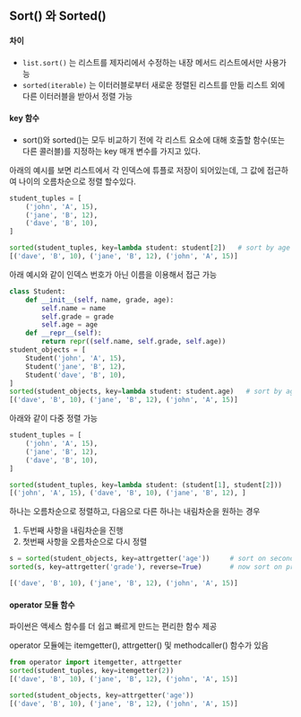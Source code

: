 ## Sort() 와 Sorted()

#### 차이

* `list.sort()` 는 리스트를 제자리에서 수정하는 내장 메서드
  리스트에서만 사용가능
* `sorted(iterable)` 는 이터러블로부터 새로운 정렬된 리스트를 만듦
  리스트 외에 다른 이터러블을 받아서 정렬 가능



#### key 함수

* sort()와 sorted()는 모두 비교하기 전에 각 리스트 요소에 대해 호출할 함수(또는 다른 콜러블)를 지정하는 key 매개 변수를 가지고 있다.

아래의 예시를 보면 리스트에서 각 인덱스에 튜플로 저장이 되어있는데, 그 값에 접근하여 나이의 오름차순으로 정렬 할수있다.

```python
student_tuples = [
    ('john', 'A', 15),
    ('jane', 'B', 12),
    ('dave', 'B', 10),
]

sorted(student_tuples, key=lambda student: student[2])   # sort by age
[('dave', 'B', 10), ('jane', 'B', 12), ('john', 'A', 15)]
```



아래 예시와 같이 인덱스 번호가 아닌 이름을 이용해서 접근 가능

```python
class Student:
    def __init__(self, name, grade, age):
        self.name = name
        self.grade = grade
        self.age = age
    def __repr__(self):
        return repr((self.name, self.grade, self.age))
student_objects = [
    Student('john', 'A', 15),
    Student('jane', 'B', 12),
    Student('dave', 'B', 10),
]
sorted(student_objects, key=lambda student: student.age)   # sort by age
[('dave', 'B', 10), ('jane', 'B', 12), ('john', 'A', 15)]
```



아래와 같이 다중 정렬 가능

```python
student_tuples = [
    ('john', 'A', 15),
    ('jane', 'B', 12),
    ('dave', 'B', 10),
]

sorted(student_tuples, key=lambda student: (student[1], student[2]))   # sort by age
[('john', 'A', 15), ('dave', 'B', 10), ('jane', 'B', 12), ]
```



하나는 오름차순으로 정렬하고, 다음으로 다른 하나는 내림차순을 원하는 경우

1.  두번째 사항을 내림차순을 진행
2. 첫번째 사항을 오름차순으로 다시 정렬

```python
s = sorted(student_objects, key=attrgetter('age'))     # sort on secondary key
sorted(s, key=attrgetter('grade'), reverse=True)       # now sort on primary key, descending

[('dave', 'B', 10), ('jane', 'B', 12), ('john', 'A', 15)]
```





#### operator 모듈 함수

파이썬은 액세스 함수를 더 쉽고 빠르게 만드는 편리한 함수 제공

operator 모듈에는 itemgetter(), attrgetter() 및 methodcaller() 함수가 있음



```python
from operator import itemgetter, attrgetter
sorted(student_tuples, key=itemgetter(2))
[('dave', 'B', 10), ('jane', 'B', 12), ('john', 'A', 15)]

sorted(student_objects, key=attrgetter('age'))
[('dave', 'B', 10), ('jane', 'B', 12), ('john', 'A', 15)]
```

